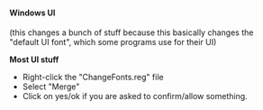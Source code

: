 #### Windows UI

(this changes a bunch of stuff because this basically changes the  
"default UI font", which some programs use for their UI)  

**Most UI stuff**  
* Right-click the "ChangeFonts.reg" file  
* Select "Merge"  
* Click on yes/ok if you are asked to confirm/allow something.  
